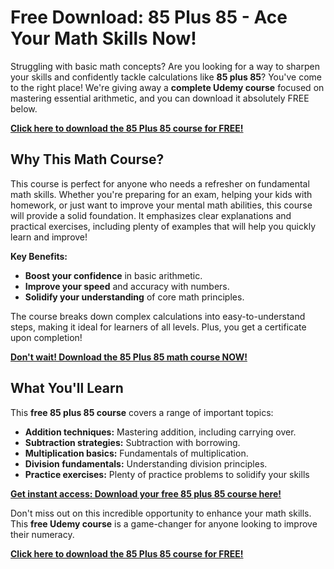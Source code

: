 # Free Download: 85 Plus 85 - Ace Your Math Skills Now!

Struggling with basic math concepts?  Are you looking for a way to sharpen your skills and confidently tackle calculations like **85 plus 85**? You've come to the right place!  We're giving away a **complete Udemy course** focused on mastering essential arithmetic, and you can download it absolutely FREE below.

[**Click here to download the 85 Plus 85 course for FREE!**](https://udemywork.com/85-plus-85)

## Why This Math Course?

This course is perfect for anyone who needs a refresher on fundamental math skills. Whether you're preparing for an exam, helping your kids with homework, or just want to improve your mental math abilities, this course will provide a solid foundation.  It emphasizes clear explanations and practical exercises, including plenty of examples that will help you quickly learn and improve!

**Key Benefits:**

*   **Boost your confidence** in basic arithmetic.
*   **Improve your speed** and accuracy with numbers.
*   **Solidify your understanding** of core math principles.

The course breaks down complex calculations into easy-to-understand steps, making it ideal for learners of all levels. Plus, you get a certificate upon completion!

[**Don't wait! Download the 85 Plus 85 math course NOW!**](https://udemywork.com/85-plus-85)

## What You'll Learn

This **free 85 plus 85 course** covers a range of important topics:

*   **Addition techniques:** Mastering addition, including carrying over.
*   **Subtraction strategies:**  Subtraction with borrowing.
*   **Multiplication basics:**  Fundamentals of multiplication.
*   **Division fundamentals:**  Understanding division principles.
*   **Practice exercises:**  Plenty of practice problems to solidify your skills

[**Get instant access: Download your free 85 plus 85 course here!**](https://udemywork.com/85-plus-85)

Don't miss out on this incredible opportunity to enhance your math skills. This **free Udemy course** is a game-changer for anyone looking to improve their numeracy.

[**Click here to download the 85 Plus 85 course for FREE!**](https://udemywork.com/85-plus-85)

